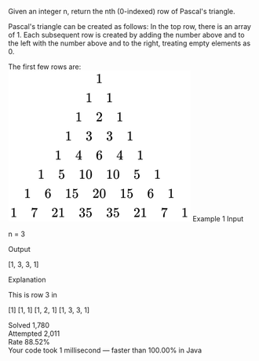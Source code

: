Given an integer n, return the nth (0-indexed) row of Pascal's triangle.

Pascal's triangle can be created as follows: In the top row, there is an array of 1. Each subsequent row is created by adding the number above and to the left with the number above and to the right, treating empty elements as 0.

The first few rows are:
![Pascal's triangle](pascal.svg)
Example 1
Input

n = 3

Output

[1, 3, 3, 1]

Explanation

This is row 3 in

[1]
[1, 1]
[1, 2, 1]
[1, 3, 3, 1]

Solved 1,780  
Attempted 2,011  
Rate 88.52%  
Your code took 1 millisecond — faster than 100.00% in Java